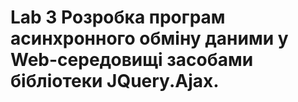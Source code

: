 # Lab 3 Розробка програм асинхронного обміну даними у Web-середовищі засобами бібліотеки JQuery.Ajax.